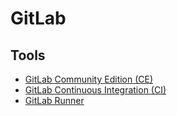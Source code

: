 # GitLab

## Tools

- [GitLab Community Edition (CE)](/gitlab/gitlab-ce.md)
- [GitLab Continuous Integration (CI)](/gitlab/gitlab-ci.md)
- [GitLab Runner](/gitlab/gitlab-runner.md)
